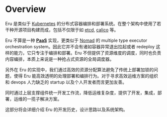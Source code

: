 # Overview

Eru 是类似于 [Kubernetes](https://kubernetes.io) 的分布式容器编排和部署系统。在整个架构中使用了若干种开源项目构建而成，包括不仅限于如 [etcd](https://github.com/coreos/etcd), [calico](https://www.projectcalico.org/) 等。

Eru 不算是一种 **[PaaS](https://zh.wikipedia.org/wiki/%E5%B9%B3%E5%8F%B0%E5%8D%B3%E6%9C%8D%E5%8A%A1)** 实现，更类似于 [Nomad](https://www.nomadproject.io/) 的 multiple type executor orchestration system。因此它并不会有诸如容器异常退出拉起或者 redeploy 这样的能力，它只专注于编排和部署。Eru 不但提供了资源维度的调度，同时也负责内容编排，本质上来说是一种抢占式资源的全局调度器。

另外在 Eru 的实现中，我们通过高效的资源分配算法避免了传统上部署加锁的问题，使得 Eru 能高效透明的处理部署和编排行为。对于寻求高效运维方案的组织和 devops 人力缺乏的 startup 以及个人开发者而言更加友善。

同时通过上层支撑组件统一开发工作流，降低运维复杂度，提供了开发，集成，部署，运维的一揽子解决方案。

这部分将会详细介绍 Eru 的开发历史，设计思路以及系统架构。
